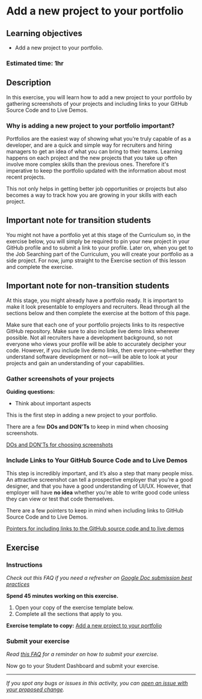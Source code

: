 # Add a new project to your portfolio

## Learning objectives

- Add a new project to your portfolio.

### **Estimated time**: 1hr

## Description

In this exercise, you will learn how to add a new project to your portfolio by gathering screenshots of your projects and including links to your GitHub Source Code and to Live Demos.  

### Why is adding a new project to your portfolio important?

Portfolios are the easiest way of showing what you’re truly capable of as a developer, and are a quick and simple way for recruiters and hiring managers to get an idea of what you can bring to their teams. Learning happens on each project and the new projects that you take up often involve more complex skills than the previous ones. Therefore it's imperative to keep the portfolio updated with the information about most recent projects. 

This not only helps in getting better job opportunities or projects but also becomes a way to track how you are growing in your skills with each project. 


## Important note for transition students
You might not have a portfolio yet at this stage of the Curriculum so, in the exercise below, you will simply be required to pin your new project in your GitHub profile and to submit a link to your profile. Later on, when you get to the Job Searching part of the Curriculum, you will create your portfolio as a side project. For now, jump straight to the Exercise section of this lesson and complete the exercise.

## Important note for non-transition students
At this stage, you might already have a portfolio ready. It is important to make it look presentable to employers and recruiters. Read through all the sections below and then complete the exercise at the bottom of this page.

Make sure that each one of your portfolio projects links to its respective GitHub repository.
Make sure to also include live demo links wherever possible. Not all recruiters have a development background, so not everyone who views your profile will be able to accurately decipher your code. However, if you include live demo links, then everyone—whether they understand software development or not—will be able to look at your projects and gain an understanding of your capabilities.


### Gather screenshots of your projects

**Guiding questions:**

- Think about important aspects

This is the first step in adding a new project to your portfolio. 

There are a few **DOs and DON'Ts** to keep in mind when choosing screenshots.

[DOs and DON'Ts for choosing screenshots](https://github.com/microverseinc/curriculum-professional-skills/blob/main/job-search/dos-and-donts-for-choosing-screenshots.md)

### Include Links to Your GitHub Source Code and to Live Demos

This step is incredibly important, and it’s also a step that many people miss. An attractive screenshot can tell a prospective employer that you’re a good designer, and that you have a good understanding of UI/UX. However, that employer will have **no idea** whether you’re able to write good code unless they can view or test that code themselves.

There are a few pointers to keep in mind when including links to GitHub Source Code and to Live Demos.

[Pointers for including links to the GitHub source code and to live demos](https://github.com/microverseinc/curriculum-professional-skills/blob/main/job-search/pointers-for-including-links-to-the-github-source-code-and-to-live-demos.md)

## Exercise

### Instructions

*Check out this FAQ if you need a refresher on [Google Doc submission best practices](https://microverse.zendesk.com/hc/en-us/articles/360063156813)*

**Spend 45 minutes working on this exercise.**

1. Open your copy of the exercise template below.
2. Complete all the sections that apply to you.

**Exercise template to copy:** [Add a new project to your portfolio](https://docs.google.com/document/d/1EAFpW4nQAmn259YWlr1ew0-bV8wz3zbcl_u5VFd3oHE/edit#)

### Submit your exercise

*Read [this FAQ](https://microverse.zendesk.com/hc/en-us/articles/360061344234) for a reminder on how to submit your exercise.* 

Now go to your Student Dashboard and submit your exercise.


------

_If you spot any bugs or issues in this activity, you can [open an issue with your proposed change](https://github.com/microverseinc/curriculum-transversal-skills/blob/main/git-github/articles/open_issue.md)._
